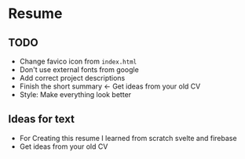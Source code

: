 # Resume

## TODO
- Change favico icon from `index.html`
- Don't use external fonts from google
- Add correct project descriptions
- Finish the short summary <- Get ideas from your old CV
- Style: Make everything look better

## Ideas for text
- For Creating this resume I learned from scratch svelte and firebase
- Get ideas from your old CV

